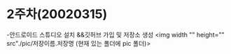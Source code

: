 # 2주차(20020315)
-안드로이드 스튜디오 설치 &&깃허브 가입 및 저장소 생성
<img width "" height="" src"./pic/저장이름.저장명 (현재 있는 폴더에 pic 폴더)></img>
